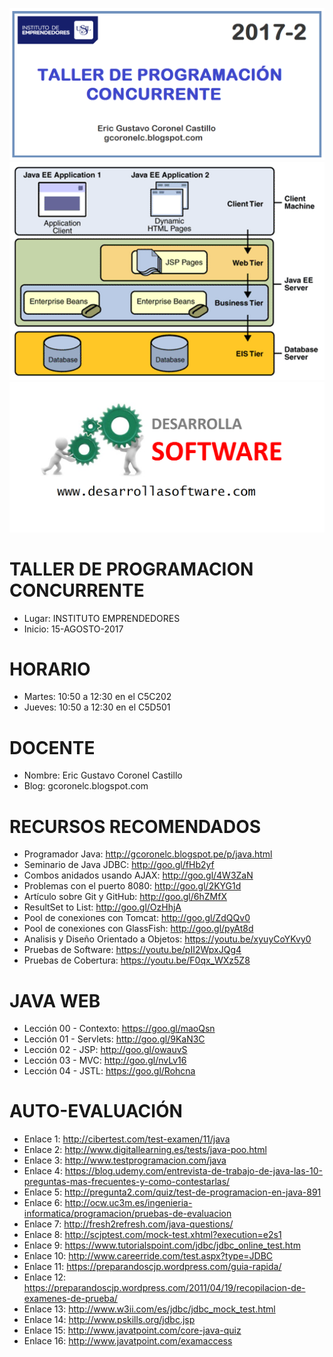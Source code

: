 ![TALLER DE PROGRAMACION CONCURRENTE](https://raw.githubusercontent.com/gcoronelc/USIL_TPC_2017_2/master/Img/portada.png)
![TALLER DE PROGRAMACION CONCURRENTE](https://raw.githubusercontent.com/gcoronelc/USIL_TPC_2017_2/master/Img/logo.png)
![TALLER DE PROGRAMACION CONCURRENTE](https://raw.githubusercontent.com/gcoronelc/USIL_TPC_2017_2/master/Img/ds.png)


# TALLER DE PROGRAMACION CONCURRENTE

- Lugar: INSTITUTO EMPRENDEDORES
- Inicio: 15-AGOSTO-2017

# HORARIO

- Martes: 10:50 a 12:30 en el C5C202
- Jueves: 10:50 a 12:30 en el C5D501

# DOCENTE

- Nombre: Eric Gustavo Coronel Castillo
- Blog: gcoronelc.blogspot.com


# RECURSOS RECOMENDADOS

- Programador Java: http://gcoronelc.blogspot.pe/p/java.html
- Seminario de Java JDBC: http://goo.gl/fHb2yf
- Combos anidados usando AJAX: http://goo.gl/4W3ZaN
- Problemas con el puerto 8080: http://goo.gl/2KYG1d
- Artículo sobre Git y GitHub: http://goo.gl/6hZMfX
- ResultSet to List: http://goo.gl/OzHhjA
- Pool de conexiones con Tomcat: http://goo.gl/ZdQQv0
- Pool de conexiones con GlassFish: http://goo.gl/pyAt8d
- Analisis y Diseño Orientado a Objetos: https://youtu.be/xyuyCoYKvy0
- Pruebas de Software: https://youtu.be/pII2WpxJQg4
- Pruebas de Cobertura: https://youtu.be/F0qx_WXz5Z8

# JAVA WEB

- Lección 00 - Contexto: https://goo.gl/maoQsn
- Lección 01 - Servlets: http://goo.gl/9KaN3C
- Lección 02 - JSP: http://goo.gl/owauvS
- Lección 03 - MVC: http://goo.gl/nvLv16
- Lección 04 - JSTL: https://goo.gl/Rohcna



# AUTO-EVALUACIÓN

- Enlace 1: http://cibertest.com/test-examen/11/java
- Enlace 2: http://www.digitallearning.es/tests/java-poo.html
- Enlace 3: http://www.testprogramacion.com/java
- Enlace 4: https://blog.udemy.com/entrevista-de-trabajo-de-java-las-10-preguntas-mas-frecuentes-y-como-contestarlas/
- Enlace 5: http://pregunta2.com/quiz/test-de-programacion-en-java-891
- Enlace 6: http://ocw.uc3m.es/ingenieria-informatica/programacion/pruebas-de-evaluacion
- Enlace 7: http://fresh2refresh.com/java-questions/
- Enlace 8: http://scjptest.com/mock-test.xhtml?execution=e2s1
- Enlace 9: https://www.tutorialspoint.com/jdbc/jdbc_online_test.htm
- Enlace 10: http://www.careerride.com/test.aspx?type=JDBC
- Enlace 11: https://preparandoscjp.wordpress.com/guia-rapida/
- Enlace 12: https://preparandoscjp.wordpress.com/2011/04/19/recopilacion-de-examenes-de-prueba/
- Enlace 13: http://www.w3ii.com/es/jdbc/jdbc_mock_test.html
- Enlace 14: http://www.pskills.org/jdbc.jsp
- Enlace 15: http://www.javatpoint.com/core-java-quiz
- Enlace 16: http://www.javatpoint.com/examaccess




